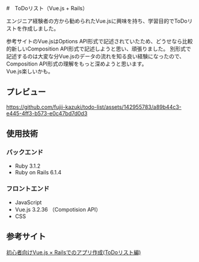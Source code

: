 #　ToDoリスト（Vue.js + Rails）

エンジニア経験者の方から勧められたVue.jsに興味を持ち、学習目的でToDoリストを作成しました。  

参考サイトのVue.jsはOptions API形式で記述されていたため、どうせなら比較的新しいComposition API形式で記述しようと思い、頑張りました。
別形式で記述するのは大変な分Vue.jsのデータの流れを知る良い経験になったので、Composition API形式の理解をもっと深めようと思います。  
Vue.js楽しいかも。

## プレビュー
https://github.com/fujii-kazuki/todo-list/assets/142955783/a89b44c3-e445-4ff3-b573-e0c47bd7d0d3

## 使用技術

### バックエンド
- Ruby 3.1.2
- Ruby on Rails 6.1.4
  
### フロントエンド 
- JavaScript
- Vue.js 3.2.36 （Compotision API）
- CSS

## 参考サイト
[初心者向けVue.js × Railsでのアプリ作成(ToDoリスト編)](https://qiita.com/fujigaki/items/6358dc6b6890f042fdb3)
